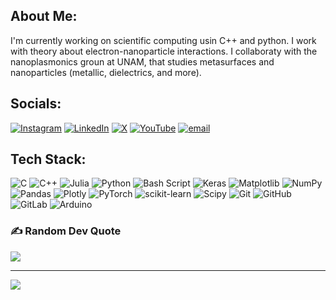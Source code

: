<!---
your comment goes here
and here
# 💫 About Me:
## 🌐 Socials:
# 💻 Tech Stack:
-->
## About Me:
I'm currently working on scientific computing usin C++ and python. I work with theory about electron-nanoparticle interactions. I collaboraty with the nanoplasmonics groun at UNAM, that studies metasurfaces and nanoparticles (metallic, dielectrics, and more).


## Socials:
[![Instagram](https://img.shields.io/badge/Instagram-%23E4405F.svg?logo=Instagram&logoColor=white)](https://instagram.com/jluisbrisenio) [![LinkedIn](https://img.shields.io/badge/LinkedIn-%230077B5.svg?logo=linkedin&logoColor=white)](https://linkedin.com/in/briseño) [![X](https://img.shields.io/badge/X-black.svg?logo=X&logoColor=white)](https://x.com/jluisbrisenio) [![YouTube](https://img.shields.io/badge/YouTube-%23FF0000.svg?logo=YouTube&logoColor=white)](https://youtube.com) [![email](https://img.shields.io/badge/Email-D14836?logo=gmail&logoColor=white)](mailto:jorgeluisbrisenio@ciencias.unam.mx) 

## Tech Stack:
![C](https://img.shields.io/badge/c-%2300599C.svg?style=for-the-badge&logo=c&logoColor=white) ![C++](https://img.shields.io/badge/c++-%2300599C.svg?style=for-the-badge&logo=c%2B%2B&logoColor=white) ![Julia](https://img.shields.io/badge/-Julia-9558B2?style=for-the-badge&logo=julia&logoColor=white) ![Python](https://img.shields.io/badge/python-3670A0?style=for-the-badge&logo=python&logoColor=ffdd54) ![Bash Script](https://img.shields.io/badge/bash_script-%23121011.svg?style=for-the-badge&logo=gnu-bash&logoColor=white) ![Keras](https://img.shields.io/badge/Keras-%23D00000.svg?style=for-the-badge&logo=Keras&logoColor=white) ![Matplotlib](https://img.shields.io/badge/Matplotlib-%23ffffff.svg?style=for-the-badge&logo=Matplotlib&logoColor=black) ![NumPy](https://img.shields.io/badge/numpy-%23013243.svg?style=for-the-badge&logo=numpy&logoColor=white) ![Pandas](https://img.shields.io/badge/pandas-%23150458.svg?style=for-the-badge&logo=pandas&logoColor=white) ![Plotly](https://img.shields.io/badge/Plotly-%233F4F75.svg?style=for-the-badge&logo=plotly&logoColor=white) ![PyTorch](https://img.shields.io/badge/PyTorch-%23EE4C2C.svg?style=for-the-badge&logo=PyTorch&logoColor=white) ![scikit-learn](https://img.shields.io/badge/scikit--learn-%23F7931E.svg?style=for-the-badge&logo=scikit-learn&logoColor=white) ![Scipy](https://img.shields.io/badge/SciPy-%230C55A5.svg?style=for-the-badge&logo=scipy&logoColor=%white) ![Git](https://img.shields.io/badge/git-%23F05033.svg?style=for-the-badge&logo=git&logoColor=white) ![GitHub](https://img.shields.io/badge/github-%23121011.svg?style=for-the-badge&logo=github&logoColor=white) ![GitLab](https://img.shields.io/badge/gitlab-%23181717.svg?style=for-the-badge&logo=gitlab&logoColor=white) ![Arduino](https://img.shields.io/badge/-Arduino-00979D?style=for-the-badge&logo=Arduino&logoColor=white)
<!---
your comment goes here
and here
# 📊 GitHub Stats:
![](https://github-readme-stats.vercel.app/api?username=LuisBrise&theme=dark&hide_border=false&include_all_commits=false&count_private=false)<br/>
![](https://nirzak-streak-stats.vercel.app/?user=LuisBrise&theme=dark&hide_border=false)<br/>
![](https://github-readme-stats.vercel.app/api/top-langs/?username=LuisBrise&theme=dark&hide_border=false&include_all_commits=false&count_private=false&layout=compact)

## 🏆 GitHub Trophies
![](https://github-profile-trophy.vercel.app/?username=LuisBrise&theme=radical&no-frame=false&no-bg=true&margin-w=4)
-->

### ✍️ Random Dev Quote
![](https://quotes-github-readme.vercel.app/api?type=horizontal&theme=radical)

<!---
### 🔝 Top Contributed Repo
![](https://github-contributor-stats.vercel.app/api?username=LuisBrise&limit=5&theme=dark&combine_all_yearly_contributions=true)
-->

---
[![](https://visitcount.itsvg.in/api?id=LuisBrise&icon=0&color=0)](https://visitcount.itsvg.in)

<!-- Proudly created with GPRM ( https://gprm.itsvg.in ) -->
